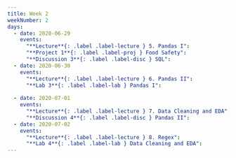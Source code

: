 ```yaml
---
title: Week 2
weekNumber: 2
days:
  - date: 2020-06-29
    events:
      "**Lecture**{: .label .label-lecture } 5. Pandas I":
      "**Project 1**{: .label .label-proj } Food Safety":
      "**Discussion 3**{: .label .label-disc } SQL":
  - date: 2020-06-30
    events:
      "**Lecture**{: .label .label-lecture } 6. Pandas II":
      "**Lab 3**{: .label .label-lab } Pandas I":
      
  - date: 2020-07-01
    events:
      "**Lecture**{: .label .label-lecture } 7. Data Cleaning and EDA":
      "**Discussion 4**{: .label .label-disc } Pandas II":
  - date: 2020-07-02
    events:
      "**Lecture**{: .label .label-lecture } 8. Regex":
      "**Lab 4**{: .label .label-lab } Data Cleaning and EDA":
---
```



<script src="../assets/js/highlight.js"></script>
